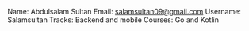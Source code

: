 Name: Abdulsalam Sultan
Email: salamsultan09@gmail.com
Username: Salamsultan
Tracks: Backend and mobile
Courses: Go and Kotlin
